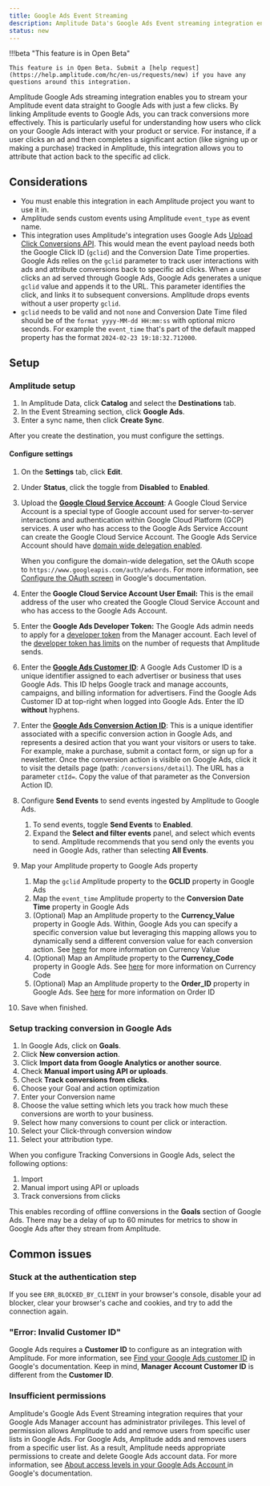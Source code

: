 ```yaml
---
title: Google Ads Event Streaming
description: Amplitude Data's Google Ads Event streaming integration enables you to stream your Amplitude event data straight to Google Ads with just a few clicks.
status: new
---
```


!!!beta "This feature is in Open Beta"

    This feature is in Open Beta. Submit a [help request](https://help.amplitude.com/hc/en-us/requests/new) if you have any questions around this integration.

Amplitude Google Ads streaming integration enables you to stream your Amplitude event data straight to Google Ads with just a few clicks. By linking Amplitude events to Google Ads, you can track conversions more effectively. This is particularly useful for understanding how users who click on your Google Ads interact with your product or service. For instance, if a user clicks an ad and then completes a significant action (like signing up or making a purchase) tracked in Amplitude, this integration allows you to attribute that action back to the specific ad click.

## Considerations

- You must enable this integration in each Amplitude project you want to use it in.
- Amplitude sends custom events using Amplitude `event_type` as event name.
- This integration uses Amplitude's integration uses Google Ads [Upload Click Conversions API](https://developers.google.com/google-ads/api/docs/conversions/upload-clicks). This would mean the event payload needs both the Google Click ID (`gclid`) and the Conversion Date Time properties. Google Ads relies on the `gclid` parameter to track user interactions with ads and attribute conversions back to specific ad clicks. When a user clicks an ad served through Google Ads, Google Ads generates a unique `gclid` value and appends it to the URL. This parameter identifies the click, and links it to subsequent conversions. Amplitude drops events without a user property `gclid`.
- `gclid` needs to be valid and not `none` and Conversion Date Time filed should be of the `format yyyy-MM-dd HH:mm:ss` with optional micro seconds. For example the `event_time` that's part of the default mapped property has the format `2024-02-23 19:18:32.712000`.

## Setup

### Amplitude setup

1. In Amplitude Data, click **Catalog** and select the **Destinations** tab.
2. In the Event Streaming section, click **Google Ads**.
3. Enter a sync name, then click **Create Sync**.

After you create the destination, you must configure the settings.

#### Configure settings

1. On the **Settings** tab, click **Edit**.
2. Under **Status**, click the toggle from **Disabled** to **Enabled**.
3. Upload the [**Google Cloud Service Account**](https://developers.google.com/google-ads/api/docs/oauth/service-accounts): A Google Cloud Service Account is a special type of Google account used for server-to-server interactions and authentication within Google Cloud Platform (GCP) services. A user who has access to the Google Ads Service Account can create the Google Cloud Service Account. The Google Ads Service Account should have [domain wide delegation enabled](https://developers.google.com/workspace/guides/create-credentials). 
      
      When you configure the domain-wide delegation, set the OAuth scope to `https://www.googleapis.com/auth/adwords`. For more information, see [Configure the OAuth screen](https://developers.google.com/google-ads/api/docs/get-started/oauth-cloud-project#configure_the_oauth_consent_screen) in Google's documentation.

4. Enter the **Google Cloud Service Account User Email:** This is the email address of the user who created the Google Cloud Service Account and who has access to the Google Ads Account.
5. Enter the **Google Ads Developer Token:** The Google Ads admin needs to apply for a [developer token](https://developers.google.com/google-ads/api/docs/get-started/dev-token) from the Manager account. Each level of the [developer token has limits](https://developers.google.com/google-ads/api/docs/access-levels#access_levels) on the number of requests that Amplitude sends.
6. Enter the [**Google Ads Customer ID**](https://support.google.com/google-ads/answer/1704344?hl=en): A Google Ads Customer ID is a unique identifier assigned to each advertiser or business that uses Google Ads. This ID helps Google track and manage accounts, campaigns, and billing information for advertisers. Find the Google Ads Customer ID at top-right when logged into Google Ads. Enter the ID **without** hyphens.
7. Enter the [**Google Ads Conversion Action ID**](https://support.google.com/google-ads/thread/105330243?hl=en&sjid=5504033552721490234-EU): This is a unique identifier associated with a specific conversion action in Google Ads, and represents a desired action that you want your visitors or users to take. For example, make a purchase, submit a contact form, or sign up for a newsletter. Once the conversion action is visible on Google Ads, click it to visit the details page (path: `/conversions/detail`). The URL has a parameter `ctId=`. Copy the value of that parameter as the Conversion Action ID.
8.  Configure **Send Events** to send events ingested by Amplitude to Google Ads. 
    1. To send events, toggle **Send Events** to **Enabled**.
    2. Expand the **Select and filter events** panel, and select which events to send. Amplitude recommends that you send only the events you need in Google Ads, rather than selecting **All Events**.
9.  Map your Amplitude property to Google Ads property
    1. Map the `gclid` Amplitude property to the **GCLID** property in Google Ads
    2. Map the `event_time` Amplitude property to the **Conversion Date Time** property in Google Ads
    3. (Optional) Map an Amplitude property to the **Currency_Value** property in Google Ads. Within, Google Ads you can specify a specific conversion value but leveraging this mapping allows you to dynamically send a different conversion value for each conversion action. See [here](https://developers.google.com/google-ads/api/reference/rpc/v16/ClickConversion) for more information on Currency Value
    4. (Optional) Map an Amplitude property to the **Currency_Code** property in Google Ads. See [here](https://developers.google.com/google-ads/api/reference/rpc/v16/ClickConversion) for more information on Currency Code
    5. (Optional) Map an Amplitude property to the **Order_ID** property in Google Ads. See [here](https://developers.google.com/google-ads/api/reference/rpc/v16/ClickConversion) for more information on Order ID
10. Save when finished.

### Setup tracking conversion in Google Ads

1. In Google Ads, click on **Goals**.
2. Click **New conversion action**.
3. Click **Import data from Google Analytics or another source**.
4. Check **Manual import using API or uploads**.
5. Check **Track conversions from clicks**.
6. Choose your Goal and action optimization
7. Enter your Conversion name
8. Choose the value setting which lets you track how much these conversions are worth to your business.
9. Select how many conversions to count per click or interaction.
10. Select your Click-through conversion window
11. Select your attribution type.

When you configure Tracking Conversions in Google Ads, select the following options:

1. Import
2. Manual import using API or uploads
3. Track conversions from clicks

This enables recording of offline conversions in the **Goals** section of Google Ads. There may be a delay of up to 60 minutes for metrics to show in Google Ads after they stream from Amplitude.

## Common issues

### Stuck at the authentication step

If you see `ERR_BLOCKED_BY_CLIENT` in your browser's console, disable your ad blocker, clear your browser's cache and cookies, and try to add the connection again.

### "Error: Invalid Customer ID"

Google Ads requires a **Customer ID** to configure as an integration with Amplitude. For more information, see [Find your Google Ads customer ID](https://support.google.com/google-ads/answer/1704344?hl=en) in Google's documentation. Keep in mind, **Manager Account Customer ID** is different from the **Customer ID**.

### Insufficient permissions

Amplitude's Google Ads Event Streaming integration requires that your Google Ads Manager account has administrator privileges. This level of permission allows Amplitude to add and remove users from specific user lists in Google Ads.
For Google Ads, Amplitude adds and removes users from a specific user list. As a result, Amplitude needs appropriate permissions to create and delete Google Ads account data.
For more information, see [About access levels in your Google Ads Account
](https://support.google.com/google-ads/answer/9978556) in Google's documentation.
